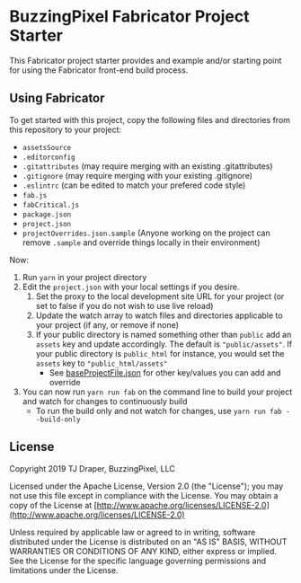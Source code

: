 # BuzzingPixel Fabricator Project Starter

This Fabricator project starter provides and example and/or starting point for using the Fabricator front-end build process.

## Using Fabricator

To get started with this project, copy the following files and directories from this repository to your project:

- `assetsSource`
- `.editorconfig`
- `.gitattributes` (may require merging with an existing .gitattributes)
- `.gitignore` (may require merging with your existing .gitignore)
- `.eslintrc` (can be edited to match your prefered code style)
- `fab.js`
- `fabCritical.js`
- `package.json`
- `project.json`
- `projectOverrides.json.sample` (Anyone working on the project can remove `.sample` and override things locally in their environment)

Now:

1. Run `yarn` in your project directory
2. Edit the `project.json` with your local settings if you desire.
    1. Set the proxy to the local development site URL for your project (or set to false if you do not wish to use live reload)
    2. Update the watch array to watch files and directories applicable to your project (if any, or remove if none)
    3. If your public directory is named something other than `public` add an `assets` key and update accordingly. The default is `"public/assets"`. If your public directory is `public_html` for instance, you would set the `assets` key to `"public_html/assets"`
        - See [baseProjectFile.json](https://github.com/BuzzingPixelFabricator/fab-build-next/blob/master/src/baseProjectFile.json) for other key/values you can add and override
3. You can now run `yarn run fab` on the command line to build your project and watch for changes to continuously build
    - To run the build only and not watch for changes, use `yarn run fab --build-only`

## License

Copyright 2019 TJ Draper, BuzzingPixel, LLC

Licensed under the Apache License, Version 2.0 (the "License");
you may not use this file except in compliance with the License.
You may obtain a copy of the License at [http://www.apache.org/licenses/LICENSE-2.0](http://www.apache.org/licenses/LICENSE-2.0)

Unless required by applicable law or agreed to in writing, software
distributed under the License is distributed on an "AS IS" BASIS,
WITHOUT WARRANTIES OR CONDITIONS OF ANY KIND, either express or implied.
See the License for the specific language governing permissions and
limitations under the License.
